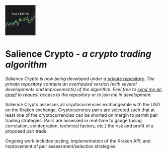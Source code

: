 <img src="https://raw.githubusercontent.com/rahil-p/Salience-Crypto-v0/master/salience.png" width="96" height="96">

# Salience Crypto - *a crypto trading algorithm*

*Salience Crypto is now being developed under a [private repository](https://github.com/rahil-p/Salience-Crypto).  The private repository contains an overhauled version (with several developments and improvements) of the algorithm.  Feel free to [send me an email](mailto:rahil@rahilpatel.io) to request access to the repository or to join me in development.*

Salience Crypto assesses all cryptocurrencies exchangeable with the USD on the Kraken exchange. Cryptocurrency pairs are selected such that at least one of the cryptocurrencies can be shorted on margin to permit pair trading strategies. Pairs are assessed in real-time to gauge (using correlation, cointegration, technical factors, etc.) the risk and profit of a proposed pair trade.

Ongoing work includes testing, implementation of the Kraken API, and improvement of pair assessment/selection strategies.
